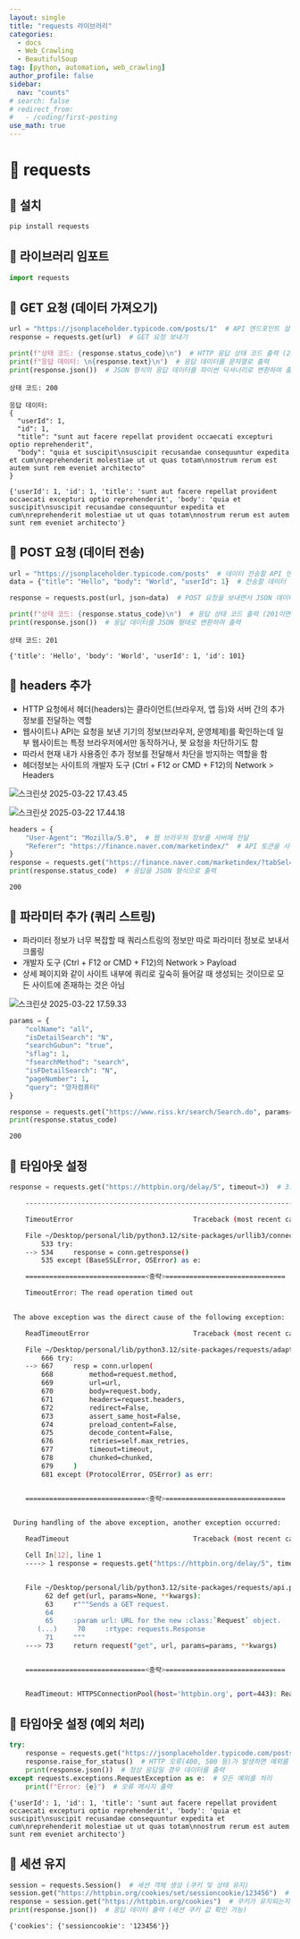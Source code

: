 ```yaml
---
layout: single
title: "requests 라이브러리"
categories:
  - docs
  - Web_Crawling
  - BeautifulSoup
tag: [python, automation, web_crawling]
author_profile: false
sidebar:
  nav: "counts"
# search: false
# redirect_from:
#   - /coding/first-posting
use_math: true
---
```


# 👑 requests

## 🌟 설치

```sh
pip install requests
```

## 🌟 라이브러리 임포트

```python
import requests
```

## 🌟 GET 요청 (데이터 가져오기)

```python
url = "https://jsonplaceholder.typicode.com/posts/1"  # API 엔드포인트 설정
response = requests.get(url)  # GET 요청 보내기

print(f"상태 코드: {response.status_code}\n")  # HTTP 응답 상태 코드 출력 (200이면 성공)
print(f"응답 데이터: \n{response.text}\n")  # 응답 데이터를 문자열로 출력
print(response.json())  # JSON 형식의 응답 데이터를 파이썬 딕셔너리로 변환하여 출력
```

    상태 코드: 200

    응답 데이터:
    {
      "userId": 1,
      "id": 1,
      "title": "sunt aut facere repellat provident occaecati excepturi optio reprehenderit",
      "body": "quia et suscipit\nsuscipit recusandae consequuntur expedita et cum\nreprehenderit molestiae ut ut quas totam\nnostrum rerum est autem sunt rem eveniet architecto"
    }

    {'userId': 1, 'id': 1, 'title': 'sunt aut facere repellat provident occaecati excepturi optio reprehenderit', 'body': 'quia et suscipit\nsuscipit recusandae consequuntur expedita et cum\nreprehenderit molestiae ut ut quas totam\nnostrum rerum est autem sunt rem eveniet architecto'}

## 🌟 POST 요청 (데이터 전송)

```python
url = "https://jsonplaceholder.typicode.com/posts"  # 데이터 전송할 API 엔드포인트 설정
data = {"title": "Hello", "body": "World", "userId": 1}  # 전송할 데이터 정의

response = requests.post(url, json=data)  # POST 요청을 보내면서 JSON 데이터를 함께 전송

print(f"상태 코드: {response.status_code}\n")  # 응답 상태 코드 출력 (201이면 데이터 생성 성공)
print(response.json())  # 응답 데이터를 JSON 형태로 변환하여 출력
```

    상태 코드: 201

    {'title': 'Hello', 'body': 'World', 'userId': 1, 'id': 101}

## 🌟 headers 추가

- HTTP 요청에서 헤더(headers)는 클라이언트(브라우저, 앱 등)와 서버 간의 추가 정보를 전달하는 역할
- 웹사이트나 API는 요청을 보낸 기기의 정보(브라우저, 운영체제)를 확인하는데 일부 웹사이트는 특정 브라우저에서만 동작하거나, 봇 요청을 차단하기도 함
- 따라서 현재 내가 사용중인 추가 정보를 전달해서 차단을 방지하는 역할을 함
- 헤더정보는 사이트의 개발자 도구 (Ctrl + F12 or CMD + F12)의 Network > Headers

![스크린샷 2025-03-22 17.43.45]({{site.url}}/images/2025-03-22-requests_library/001.png)

![스크린샷 2025-03-22 17.44.18]({{site.url}}/images/2025-03-22-requests_library/002.png)

```python
headers = {
    "User-Agent": "Mozilla/5.0",  # 웹 브라우저 정보를 서버에 전달
    "Referer": "https://finance.naver.com/marketindex/"  # API 토큰을 사용한 인증
}
response = requests.get("https://finance.naver.com/marketindex/?tabSel=gold#tab_section", headers=headers)  # GET 요청과 함께 헤더 추가
print(response.status_code)  # 응답을 JSON 형식으로 출력
```

    200

## 🌟 파라미터 추가 (쿼리 스트링)

- 파라미터 정보가 너무 복잡할 때 쿼리스트링의 정보만 따로 파라미터 정보로 보내서 크롤링
- 개발자 도구 (Ctrl + F12 or CMD + F12)의 Network > Payload
- 상세 페이지와 같이 사이트 내부에 쿼리로 깊숙히 들어갈 때 생성되는 것이므로 모든 사이트에 존재하는 것은 아님

![스크린샷 2025-03-22 17.59.33]({{site.url}}/images/2025-03-22-requests_library/003.png)

```python
params = {
    "colName": "all",
    "isDetailSearch": "N",
    "searchGubun": "true",
    "sflag": 1,
    "fsearchMethod": "search",
    "isFDetailSearch": "N",
    "pageNumber": 1,
    "query": "양자컴퓨터"
}

response = requests.get("https://www.riss.kr/search/Search.do", params=params)
print(response.status_code)
```

    200

## 🌟 타임아웃 설정

```python
response = requests.get("https://httpbin.org/delay/5", timeout=3)  # 3초 안에 응답이 없으면 예외 발생
```

```sh
    ---------------------------------------------------------------------------

    TimeoutError                              Traceback (most recent call last)

    File ~/Desktop/personal/lib/python3.12/site-packages/urllib3/connectionpool.py:534, in HTTPConnectionPool._make_request(self, conn, method, url, body, headers, retries, timeout, chunked, response_conn, preload_content, decode_content, enforce_content_length)
        533 try:
    --> 534     response = conn.getresponse()
        535 except (BaseSSLError, OSError) as e:

    ==============================<중략>==============================

    TimeoutError: The read operation timed out

​
 The above exception was the direct cause of the following exception:

    ReadTimeoutError                          Traceback (most recent call last)

    File ~/Desktop/personal/lib/python3.12/site-packages/requests/adapters.py:667, in HTTPAdapter.send(self, request, stream, timeout, verify, cert, proxies)
        666 try:
    --> 667     resp = conn.urlopen(
        668         method=request.method,
        669         url=url,
        670         body=request.body,
        671         headers=request.headers,
        672         redirect=False,
        673         assert_same_host=False,
        674         preload_content=False,
        675         decode_content=False,
        676         retries=self.max_retries,
        677         timeout=timeout,
        678         chunked=chunked,
        679     )
        681 except (ProtocolError, OSError) as err:


    ==============================<중략>==============================

​
 During handling of the above exception, another exception occurred:

    ReadTimeout                               Traceback (most recent call last)

    Cell In[12], line 1
    ----> 1 response = requests.get("https://httpbin.org/delay/5", timeout=3)  # 3초 안에 응답이 없으면 예외 발생


    File ~/Desktop/personal/lib/python3.12/site-packages/requests/api.py:73, in get(url, params, **kwargs)
         62 def get(url, params=None, **kwargs):
         63     r"""Sends a GET request.
         64
         65     :param url: URL for the new :class:`Request` object.
       (...)     70     :rtype: requests.Response
         71     """
    ---> 73     return request("get", url, params=params, **kwargs)


    ==============================<중략>==============================


    ReadTimeout: HTTPSConnectionPool(host='httpbin.org', port=443): Read timed out. (read timeout=3)
```

## 🌟 타임아웃 설정 (예외 처리)

```python
try:
    response = requests.get("https://jsonplaceholder.typicode.com/posts/1", timeout=5)  # 5초 안에 응답이 없으면 예외 발생
    response.raise_for_status()  # HTTP 오류(400, 500 등)가 발생하면 예외를 발생시킴
    print(response.json())  # 정상 응답일 경우 데이터를 출력
except requests.exceptions.RequestException as e:  # 모든 예외를 처리
    print(f"Error: {e}")  # 오류 메시지 출력
```

    {'userId': 1, 'id': 1, 'title': 'sunt aut facere repellat provident occaecati excepturi optio reprehenderit', 'body': 'quia et suscipit\nsuscipit recusandae consequuntur expedita et cum\nreprehenderit molestiae ut ut quas totam\nnostrum rerum est autem sunt rem eveniet architecto'}

## 🌟 세션 유지

```python
session = requests.Session()  # 세션 객체 생성 (쿠키 및 상태 유지)
session.get("https://httpbin.org/cookies/set/sessioncookie/123456")  # 쿠키 설정 요청 보내기
response = session.get("https://httpbin.org/cookies")  # 쿠키가 유지되는지 확인하는 요청 보내기
print(response.json())  # 응답 데이터 출력 (세션 쿠키 값 확인 가능)
```

    {'cookies': {'sessioncookie': '123456'}}
